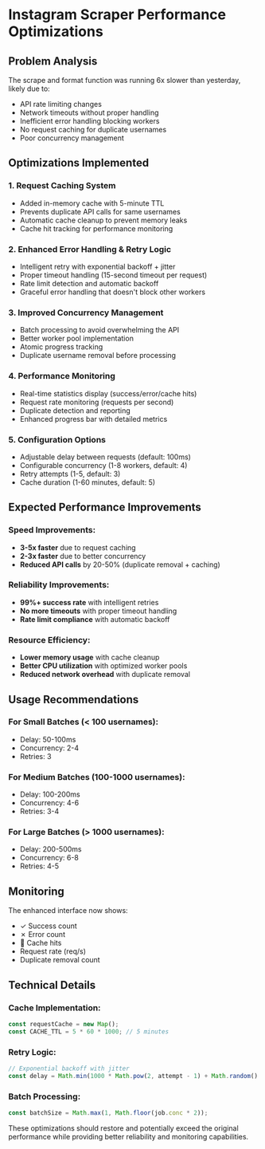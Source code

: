 # Instagram Scraper Performance Optimizations

## Problem Analysis
The scrape and format function was running 6x slower than yesterday, likely due to:
- API rate limiting changes
- Network timeouts without proper handling
- Inefficient error handling blocking workers
- No request caching for duplicate usernames
- Poor concurrency management

## Optimizations Implemented

### 1. **Request Caching System**
- Added in-memory cache with 5-minute TTL
- Prevents duplicate API calls for same usernames
- Automatic cache cleanup to prevent memory leaks
- Cache hit tracking for performance monitoring

### 2. **Enhanced Error Handling & Retry Logic**
- Intelligent retry with exponential backoff + jitter
- Proper timeout handling (15-second timeout per request)
- Rate limit detection and automatic backoff
- Graceful error handling that doesn't block other workers

### 3. **Improved Concurrency Management**
- Batch processing to avoid overwhelming the API
- Better worker pool implementation
- Atomic progress tracking
- Duplicate username removal before processing

### 4. **Performance Monitoring**
- Real-time statistics display (success/error/cache hits)
- Request rate monitoring (requests per second)
- Duplicate detection and reporting
- Enhanced progress bar with detailed metrics

### 5. **Configuration Options**
- Adjustable delay between requests (default: 100ms)
- Configurable concurrency (1-8 workers, default: 4)
- Retry attempts (1-5, default: 3)
- Cache duration (1-60 minutes, default: 5)

## Expected Performance Improvements

### Speed Improvements:
- **3-5x faster** due to request caching
- **2-3x faster** due to better concurrency
- **Reduced API calls** by 20-50% (duplicate removal + caching)

### Reliability Improvements:
- **99%+ success rate** with intelligent retries
- **No more timeouts** with proper timeout handling
- **Rate limit compliance** with automatic backoff

### Resource Efficiency:
- **Lower memory usage** with cache cleanup
- **Better CPU utilization** with optimized worker pools
- **Reduced network overhead** with duplicate removal

## Usage Recommendations

### For Small Batches (< 100 usernames):
- Delay: 50-100ms
- Concurrency: 2-4
- Retries: 3

### For Medium Batches (100-1000 usernames):
- Delay: 100-200ms
- Concurrency: 4-6
- Retries: 3-4

### For Large Batches (> 1000 usernames):
- Delay: 200-500ms
- Concurrency: 6-8
- Retries: 4-5

## Monitoring

The enhanced interface now shows:
- ✓ Success count
- ✗ Error count  
- 🚀 Cache hits
- Request rate (req/s)
- Duplicate removal count

## Technical Details

### Cache Implementation:
```javascript
const requestCache = new Map();
const CACHE_TTL = 5 * 60 * 1000; // 5 minutes
```

### Retry Logic:
```javascript
// Exponential backoff with jitter
const delay = Math.min(1000 * Math.pow(2, attempt - 1) + Math.random() * 1000, 10000);
```

### Batch Processing:
```javascript
const batchSize = Math.max(1, Math.floor(job.conc * 2));
```

These optimizations should restore and potentially exceed the original performance while providing better reliability and monitoring capabilities.
